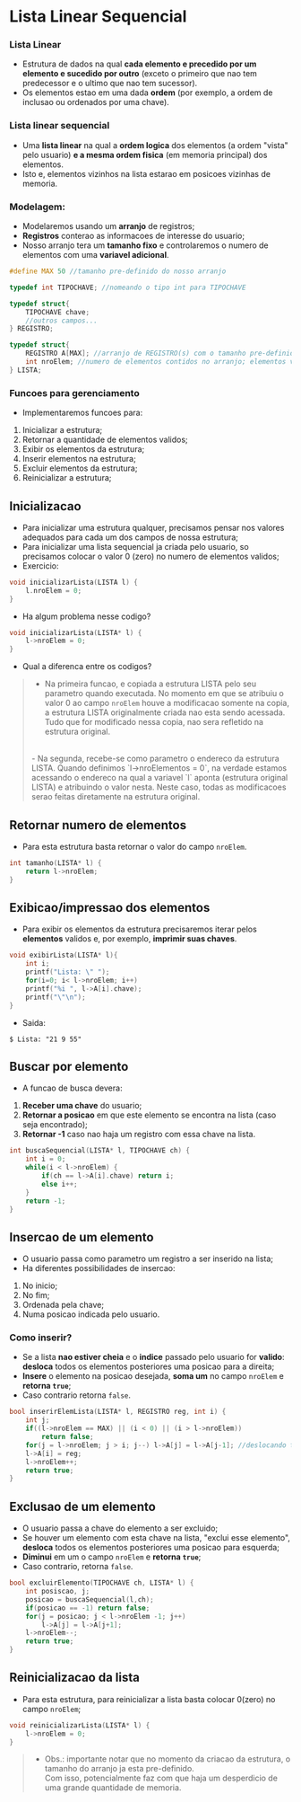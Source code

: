 # Lista Linear Sequencial
### Lista Linear
- Estrutura de dados na qual **cada elemento e precedido por um elemento e sucedido por outro** (exceto o primeiro que nao tem predecessor e o ultimo que nao tem sucessor).
- Os elementos estao em uma dada **ordem** (por exemplo, a ordem de inclusao ou ordenados por uma chave).

### Lista linear sequencial
- Uma **lista linear** na qual a **ordem logica** dos elementos (a ordem "vista" pelo usuario) **e a mesma ordem fisica** (em memoria principal) dos elementos.
- Isto e, elementos vizinhos na lista estarao em posicoes vizinhas de memoria.

### Modelagem:
- Modelaremos usando um **arranjo** de registros;
- **Registros** conterao as informacoes de interesse do usuario;
- Nosso arranjo tera um **tamanho fixo** e controlaremos o numero de elementos com uma **variavel adicional**.
```c++
#define MAX 50 //tamanho pre-definido do nosso arranjo

typedef int TIPOCHAVE; //nomeando o tipo int para TIPOCHAVE

typedef struct{ 
    TIPOCHAVE chave;
    //outros campos...
} REGISTRO;

typedef struct{
    REGISTRO A[MAX]; //arranjo de REGISTRO(s) com o tamanho pre-definido
    int nroElem; //numero de elementos contidos no arranjo; elementos validos
} LISTA;
```
### Funcoes para gerenciamento
- Implementaremos funcoes para:
1. Inicializar a estrutura;
2. Retornar a quantidade de elementos validos;
3. Exibir os elementos da estrutura;
4. Inserir elementos na estrutura;
5. Excluir elementos da estrutura;
6. Reinicializar a estrutura;

## Inicializacao
- Para inicializar uma estrutura qualquer, precisamos pensar nos valores adequados para cada um dos campos de nossa estrutura;
- Para inicializar uma lista sequencial ja criada pelo usuario, so precisamos colocar o valor 0 (zero) no numero de elementos validos;
- Exercicio:
```c++
void inicializarLista(LISTA l) {
    l.nroElem = 0;
}
```
- Ha algum problema nesse codigo?
```c++
void inicializarLista(LISTA* l) {
    l->nroElem = 0;
}
```
- Qual a diferenca entre os codigos?
> - Na primeira funcao, e copiada a estrutura LISTA pelo seu parametro quando executada. No momento em que se atribuiu o valor 0 ao campo `nroElem` houve a modificacao somente na copia, a estrutura LISTA originalmente criada nao esta sendo acessada. Tudo que for modificado nessa copia, nao sera refletido na estrutura original. <br> 
> <br>
> - Na segunda, recebe-se como parametro o endereco da estrutura LISTA. Quando definimos `l->nroElementos = 0`, na verdade estamos acessando o endereco na qual a variavel `l` aponta (estrutura original LISTA) e atribuindo o valor nesta. Neste caso, todas as modificacoes serao feitas diretamente na estrutura original.<br>

## Retornar numero de elementos
- Para esta estrutura basta retornar o valor do campo `nroElem`.
```c++
int tamanho(LISTA* l) {
    return l->nroElem;
}
```

## Exibicao/impressao dos elementos
- Para exibir os elementos da estrutura precisaremos iterar pelos **elementos** validos e, por exemplo, **imprimir suas chaves**.
```c++
void exibirLista(LISTA* l){
    int i;
    printf("Lista: \" ");
    for(i=0; i< l->nroElem; i++)
    printf("%i ", l->A[i].chave);
    printf("\"\n");
}
```
- Saida:
```shell 
$ Lista: "21 9 55"
```

## Buscar por elemento
- A funcao de busca devera:
1. **Receber uma chave** do usuario;
2. **Retornar a posicao** em que este elemento se encontra na lista (caso seja encontrado);
3. **Retornar -1** caso nao haja um registro com essa chave na lista.
```c++
int buscaSequencial(LISTA* l, TIPOCHAVE ch) {
    int i = 0;
    while(i < l->nroElem) {
        if(ch == l->A[i].chave) return i;
        else i++;
    }
    return -1;
}
```

## Insercao de um elemento
- O usuario passa como parametro um registro a ser inserido na lista;
- Ha diferentes possibilidades de insercao:
1. No inicio;
2. No fim;
3. Ordenada pela chave;
4. Numa posicao indicada pelo usuario.

### Como inserir?
- Se a lista **nao estiver cheia** e o **indice** passado pelo usuario for **valido**: **desloca** todos os elementos posteriores uma posicao para a direita;
- **Insere** o elemento na posicao desejada, **soma um** no campo `nroElem` e **retorna `true`**;
- Caso contrario retorna `false`.
```c++
bool inserirElemLista(LISTA* l, REGISTRO reg, int i) {
    int j;
    if((l->nroElem == MAX) || (i < 0) || (i > l->nroElem))
        return false;
    for(j = l->nroElem; j > i; j--) l->A[j] = l->A[j-1]; //deslocando todos os elementos uma posicao a direita
    l->A[i] = reg;
    l->nroElem++;
    return true;
}
```

## Exclusao de um elemento
- O usuario passa a chave do elemento a ser excluido;
- Se houver um elemento com esta chave na lista, "exclui esse elemento", **desloca** todos os elementos posteriores uma posicao para esquerda;
- **Diminui** em um o campo `nroElem` e **retorna `true`**;
- Caso contrario, retorna `false`.
```c++
bool excluirElemento(TIPOCHAVE ch, LISTA* l) {
    int posiscao, j;
    posicao = buscaSequencial(l,ch);
    if(posicao == -1) return false;
    for(j = posicao; j < l->nroElem -1; j++)
        l->A[j] = l->A[j+1];
    l->nroElem--;
    return true;
}    
```

## Reinicializacao da lista
- Para esta estrutura, para reinicializar a lista basta colocar 0(zero) no campo `nroElem`;
```c++
void reinicializarLista(LISTA* l) {
    l->nroElem = 0;
}
```
> - Obs.: importante notar que no momento da criacao da estrutura, o tamanho do arranjo ja esta pre-definido. <br>
> Com isso, potencialmente faz com que haja um desperdicio de uma grande quantidade de memoria.


